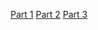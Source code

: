 [Part 1](https://musical-bublanina-a72ae9.netlify.app/methodtest.html)
[Part 2](https://musical-bublanina-a72ae9.netlify.app/webcomponent.html)
[Part 3](https://musical-bublanina-a72ae9.netlify.app/extracredit.html)